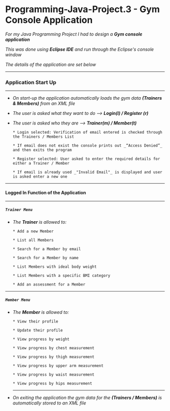 # Programming-Java-Project.3 - Gym Console Application

_For my Java Programming Project I had to design a ___Gym console application____

_This was done using __Eclipse IDE__ and run through the Eclipse's console window_

_The details of the application are set below_
***
### Application Start Up
*** 
- _On start-up the application automatically loads the gym data __(Trainers & Members)__ from an XML file_

- _The user is asked what they want to do --> __Login(l) / Register (r)___

- _The user is asked who they are --> __Trainer(m) / Member(t)___

      * Login selected: Verification of email entered is checked through the Trainers / Members List

      * If email does not exist the console prints out _“Access Denied”_  and then exits the program

      * Register selected: User asked to enter the required details for either a Trainer / Member
      
      * If email is already used _"Invalid Email"_ is displayed and user is asked enter a new one

***
#### Logged In Function of the Application 
***
##### `Trainer Menu`
  * _The __Trainer__ is allowed to:_
   
        * Add a new Member
        
        * List all Members
        
        * Search for a Member by email
        
        * Search for a Member by name
        
        * List Members with ideal body weight
        
        * List Members with a specific BMI category
        
        * Add an assessment for a Member
        
 - - - - - - - - - - - - - - - - - - - - - - - - - - - - - - - - - - - - - -
        
##### `Member Menu`       
  * _The __Member__ is allowed to:_
    
        * View their profile

        * Update their profile

        * View progress by weight

        * View progress by chest measurement

        * View progress by thigh measurement

        * View progress by upper arm measurement

        * View progress by waist measurement

        * View progress by hips measurement
    ***
- _On exiting the application the gym data for the __(Trainers / Members)__ is automatically stored to an XML file_
